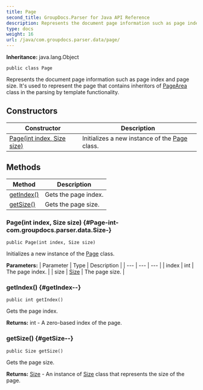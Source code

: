 ```yaml
---
title: Page
second_title: GroupDocs.Parser for Java API Reference
description: Represents the document page information such as page index and page size.
type: docs
weight: 16
url: /java/com.groupdocs.parser.data/page/
---
```

**Inheritance:**
java.lang.Object
```
public class Page
```

Represents the document page information such as page index and page size. It's used to represent the page that contains inheritors of [PageArea](../../com.groupdocs.parser.data/pagearea) class in the parsing by template functionality.
## Constructors

| Constructor | Description |
| --- | --- |
| [Page(int index, Size size)](#Page-int-com.groupdocs.parser.data.Size-) | Initializes a new instance of the [Page](../../com.groupdocs.parser.data/page) class. |
## Methods

| Method | Description |
| --- | --- |
| [getIndex()](#getIndex--) | Gets the page index. |
| [getSize()](#getSize--) | Gets the page size. |
### Page(int index, Size size) {#Page-int-com.groupdocs.parser.data.Size-}
```
public Page(int index, Size size)
```


Initializes a new instance of the [Page](../../com.groupdocs.parser.data/page) class.

**Parameters:**
| Parameter | Type | Description |
| --- | --- | --- |
| index | int | The page index. |
| size | [Size](../../com.groupdocs.parser.data/size) | The page size. |

### getIndex() {#getIndex--}
```
public int getIndex()
```


Gets the page index.

**Returns:**
int - A zero-based index of the page.
### getSize() {#getSize--}
```
public Size getSize()
```


Gets the page size.

**Returns:**
[Size](../../com.groupdocs.parser.data/size) - An instance of [Size](../../com.groupdocs.parser.data/size) class that represents the size of the page.
